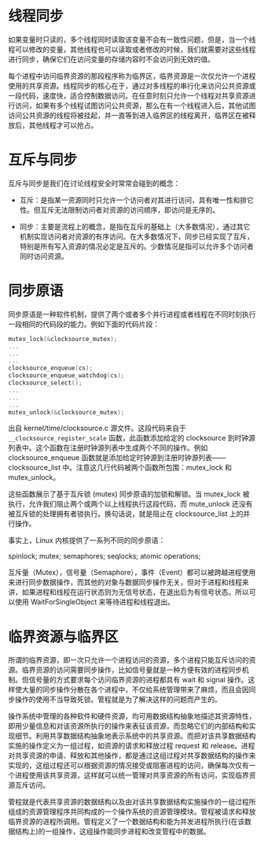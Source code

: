 # 线程同步

如果变量时只读的，多个线程同时读取该变量不会有一致性问题，但是，当一个线程可以修改的变量，其他线程也可以读取或者修改的时候，我们就需要对这些线程进行同步，确保它们在访问变量的存储内容时不会访问到无效的值。

每个进程中访问临界资源的那段程序称为临界区，临界资源是一次仅允许一个进程使用的共享资源。线程同步的核心在于，通过对多线程的串行化来访问公共资源或一段代码，速度快，适合控制数据访问。在任意时刻只允许一个线程对共享资源进行访问，如果有多个线程试图访问公共资源，那么在有一个线程进入后，其他试图访问公共资源的线程将被挂起，并一直等到进入临界区的线程离开，临界区在被释放后，其他线程才可以抢占。

# 互斥与同步

互斥与同步是我们在讨论线程安全时常常会碰到的概念：

- 互斥：是指某一资源同时只允许一个访问者对其进行访问，具有唯一性和排它性。但互斥无法限制访问者对资源的访问顺序，即访问是无序的。

- 同步：主要是流程上的概念，是指在互斥的基础上（大多数情况），通过其它机制实现访问者对资源的有序访问。在大多数情况下，同步已经实现了互斥，特别是所有写入资源的情况必定是互斥的。少数情况是指可以允许多个访问者同时访问资源。

# 同步原语

同步原语是一种软件机制，提供了两个或者多个并行进程或者线程在不同时刻执行一段相同的代码段的能力。例如下面的代码片段：

```cpp
mutex_lock(&clocksource_mutex);
...
...
...
clocksource_enqueue(cs);
clocksource_enqueue_watchdog(cs);
clocksource_select();
...
...
...
mutex_unlock(&clocksource_mutex);
```

出自 kernel/time/clocksource.c 源文件。这段代码来自于 `__clocksource_register_scale` 函数，此函数添加给定的 clocksource 到时钟源列表中。这个函数在注册时钟源列表中生成两个不同的操作。例如 clocksource_enqueue 函数就是添加给定时钟源到注册时钟源列表——clocksource_list 中。注意这几行代码被两个函数所包围：mutex_lock 和 mutex_unlock。

这些函数展示了基于互斥锁 (mutex) 同步原语的加锁和解锁。当 mutex_lock 被执行，允许我们阻止两个或两个以上线程执行这段代码，而 mute_unlock 还没有被互斥锁的处理拥有者锁执行。换句话说，就是阻止在 clocksource_list 上的并行操作。

事实上，Linux 内核提供了一系列不同的同步原语：

spinlock;
mutex;
semaphores;
seqlocks;
atomic operations;

互斥量（Mutex），信号量（Semaphore），事件（Event）都可以被跨越进程使用来进行同步数据操作，而其他的对象与数据同步操作无关，但对于进程和线程来讲，如果进程和线程在运行状态则为无信号状态，在退出后为有信号状态。所以可以使用 WaitForSingleObject 来等待进程和线程退出。

# 临界资源与临界区

所谓的临界资源，即一次只允许一个进程访问的资源，多个进程只能互斥访问的资源。临界资源的访问需要同步操作，比如信号量就是一种方便有效的进程同步机制。但信号量的方式要求每个访问临界资源的进程都具有 wait 和 signal 操作。这样使大量的同步操作分散在各个进程中，不仅给系统管理带来了麻烦，而且会因同步操作的使用不当导致死锁。管程就是为了解决这样的问题而产生的。

操作系统中管理的各种软件和硬件资源，均可用数据结构抽象地描述其资源特性，即用少量信息和对该资源所执行的操作来表征该资源，而忽略它们的内部结构和实现细节。利用共享数据结构抽象地表示系统中的共享资源。而把对该共享数据结构实施的操作定义为一组过程，如资源的请求和释放过程 request 和 release。进程对共享资源的申请、释放和其他操作，都是通过这组过程对共享数据结构的操作来实现的，这组过程还可以根据资源的情况接受或阻塞进程的访问，确保每次仅有一个进程使用该共享资源，这样就可以统一管理对共享资源的所有访问，实现临界资源互斥访问。

管程就是代表共享资源的数据结构以及由对该共享数据结构实施操作的一组过程所组成的资源管理程序共同构成的一个操作系统的资源管理模块。管程被请求和释放临界资源的进程所调用。管程定义了一个数据结构和能为并发进程所执行(在该数据结构上)的一组操作，这组操作能同步进程和改变管程中的数据。
